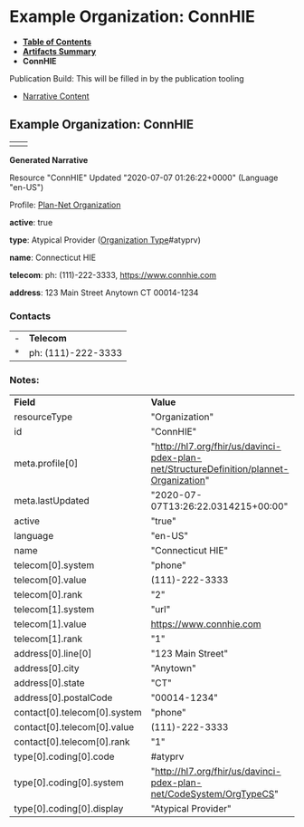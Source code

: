# Example Organization: ConnHIE

* [**Table of Contents**](toc.html)
* [**Artifacts Summary**](artifacts.html)
* **ConnHIE**

Publication Build: This will be filled in by the publication tooling

* [Narrative Content](#)

## Example Organization: ConnHIE

|  |  |
| --- | --- |
|  | |

**Generated Narrative**

Resource "ConnHIE" Updated "2020-07-07 01:26:22+0000" (Language "en-US")

Profile: [Plan-Net Organization](StructureDefinition-plannet-Organization.html)

**active**: true

**type**: Atypical Provider  ([Organization Type](CodeSystem-OrgTypeCS.html)#atyprv)

**name**: Connecticut HIE

**telecom**: ph: (111)-222-3333, <https://www.connhie.com>

**address**: 123 Main Street Anytown CT 00014-1234

### Contacts

|  |  |
| --- | --- |
| - | **Telecom** |
| \* | ph: (111)-222-3333 |

### Notes:

|  |  |
| --- | --- |
| **Field** | **Value** |
| resourceType | "Organization" |
| id | "ConnHIE" |
| meta.profile[0] | "http://hl7.org/fhir/us/davinci-pdex-plan-net/StructureDefinition/plannet-Organization" |
| meta.lastUpdated | "2020-07-07T13:26:22.0314215+00:00" |
| active | "true" |
| language | "en-US" |
| name | "Connecticut HIE" |
| telecom[0].system | "phone" |
| telecom[0].value | (111)-222-3333 |
| telecom[0].rank | "2" |
| telecom[1].system | "url" |
| telecom[1].value | https://www.connhie.com |
| telecom[1].rank | "1" |
| address[0].line[0] | "123 Main Street" |
| address[0].city | "Anytown" |
| address[0].state | "CT" |
| address[0].postalCode | "00014-1234" |
| contact[0].telecom[0].system | "phone" |
| contact[0].telecom[0].value | (111)-222-3333 |
| contact[0].telecom[0].rank | "1" |
| type[0].coding[0].code | #atyprv |
| type[0].coding[0].system | "http://hl7.org/fhir/us/davinci-pdex-plan-net/CodeSystem/OrgTypeCS" |
| type[0].coding[0].display | "Atypical Provider" |